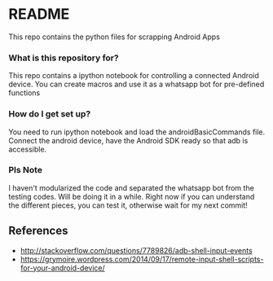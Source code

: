 # README #

This repo contains the python files for scrapping Android Apps

### What is this repository for? ###

This repo contains a ipython notebook for controlling a connected Android device. You can create macros and use it as a whatsapp bot for pre-defined functions

### How do I get set up? ###

You need to run ipython notebook and load the androidBasicCommands file. Connect the android device, have the Android SDK ready so that adb is accessible.

### Pls Note ###
I haven't modularized the code and separated the whatsapp bot from the testing codes. Will be doing it in a while. Right now if you can understand the different pieces, you can test it, otherwise wait for my next commit!


## References ##

* http://stackoverflow.com/questions/7789826/adb-shell-input-events
* https://grymoire.wordpress.com/2014/09/17/remote-input-shell-scripts-for-your-android-device/
